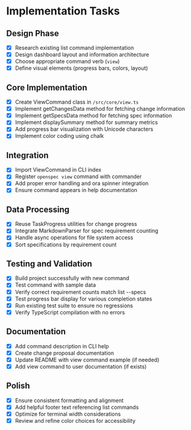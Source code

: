 # Implementation Tasks

## Design Phase
- [x] Research existing list command implementation
- [x] Design dashboard layout and information architecture
- [x] Choose appropriate command verb (`view`)
- [x] Define visual elements (progress bars, colors, layout)

## Core Implementation
- [x] Create ViewCommand class in `/src/core/view.ts`
- [x] Implement getChangesData method for fetching change information
- [x] Implement getSpecsData method for fetching spec information
- [x] Implement displaySummary method for summary metrics
- [x] Add progress bar visualization with Unicode characters
- [x] Implement color coding using chalk

## Integration
- [x] Import ViewCommand in CLI index
- [x] Register `openspec view` command with commander
- [x] Add proper error handling and ora spinner integration
- [x] Ensure command appears in help documentation

## Data Processing
- [x] Reuse TaskProgress utilities for change progress
- [x] Integrate MarkdownParser for spec requirement counting
- [x] Handle async operations for file system access
- [x] Sort specifications by requirement count

## Testing and Validation
- [x] Build project successfully with new command
- [x] Test command with sample data
- [x] Verify correct requirement counts match list --specs
- [x] Test progress bar display for various completion states
- [x] Run existing test suite to ensure no regressions
- [x] Verify TypeScript compilation with no errors

## Documentation
- [x] Add command description in CLI help
- [x] Create change proposal documentation
- [x] Update README with view command example (if needed)
- [x] Add view command to user documentation (if exists)

## Polish
- [x] Ensure consistent formatting and alignment
- [x] Add helpful footer text referencing list commands
- [x] Optimize for terminal width considerations
- [x] Review and refine color choices for accessibility